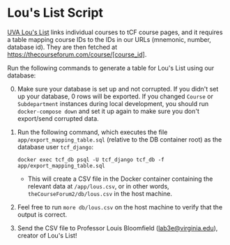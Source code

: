 # Lou's List Script
[UVA Lou's List](louslist.org) links individual courses to tCF course pages, and it requires a table mapping course IDs to the IDs in our URLs (mnemonic, number, database id). They are then fetched at https://thecourseforum.com/course/[course_id].

Run the following commands to generate a table for Lou's List using our database:

0. Make sure your database is set up and not corrupted. If you didn't set up your database, 0 rows will be exported. If you changed `Course` or `Subdepartment` instances during local development, you should run `docker-compose down` and set it up again to make sure you don't export/send corrupted data.

1. Run the following command, which executes the file `app/export_mapping_table.sql` (relative to the DB container root) as the database user `tcf_django`:
    ```
    docker exec tcf_db psql -U tcf_django tcf_db -f app/export_mapping_table.sql
    ```
    - This will create a CSV file in the Docker container containing the relevant data at `/app/lous.csv`, or in other words, `theCourseForum2/db/lous.csv` in the host machine. 

2. Feel free to run `more db/lous.csv` on the host machine to verify that the output is correct.

3. Send the CSV file to Professor Louis Bloomfield (lab3e@virginia.edu), creator of Lou's List!
